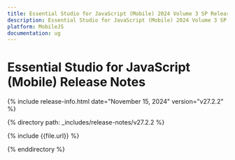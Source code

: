 ```yaml
---
title: Essential Studio for JavaScript (Mobile) 2024 Volume 3 SP Release Release Notes  
description: Essential Studio for JavaScript (Mobile) 2024 Volume 3 SP Release Release Notes  
platform: MobileJS
documentation: ug
---
```


# Essential Studio for JavaScript (Mobile)  Release Notes  

{% include release-info.html date="November 15, 2024"  version="v27.2.2" %} 

{% directory path: _includes/release-notes/v27.2.2 %}

{% include {{file.url}} %}

{% enddirectory %}